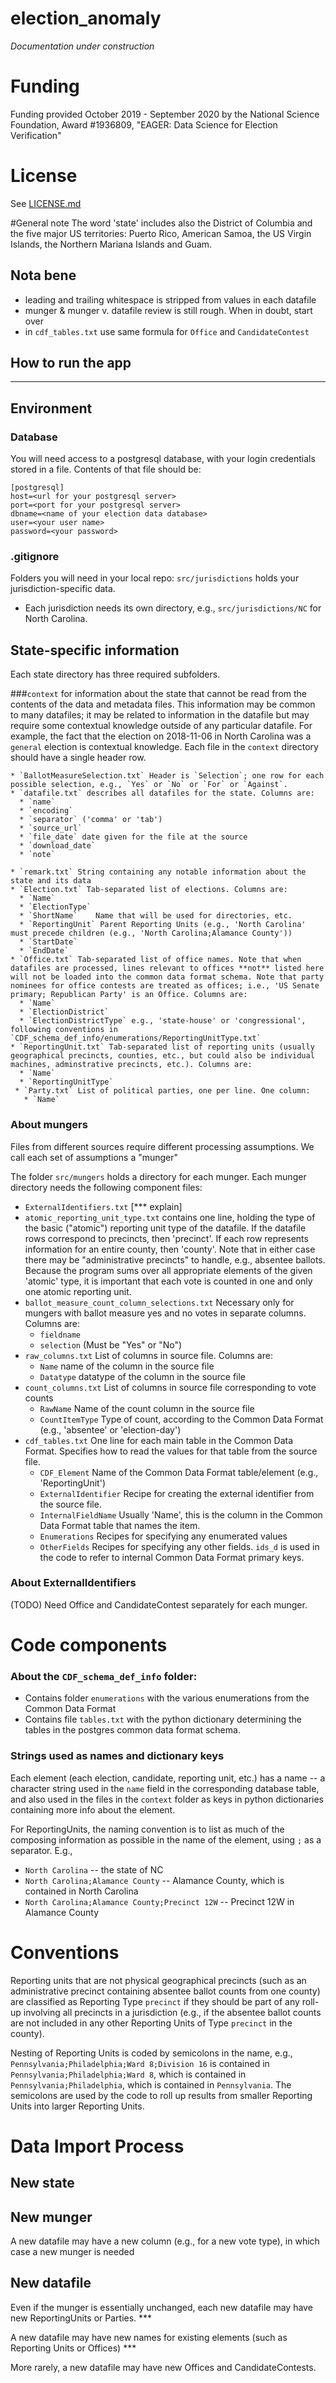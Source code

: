 # election_anomaly
_Documentation under construction_

# Funding
Funding provided October 2019 - September 2020 by the National Science Foundation, Award #1936809, "EAGER: Data Science for Election Verification" 

# License
See [LICENSE.md](./LICENSE.md)

#General note
 The word 'state' includes also the District of Columbia and the five major US territories: Puerto Rico, American Samoa, the US Virgin Islands, the Northern Mariana Islands and Guam.

## Nota bene
 * leading and trailing whitespace is stripped from values in each datafile
 * munger & munger v. datafile review is still rough. When in doubt, start over
 * in `cdf_tables.txt` use same formula for `Office` and `CandidateContest` 
## How to run the app
***

## Environment
### Database
You will need access to a postgresql database, with your login credentials stored in a file. Contents of that file should be:

```
[postgresql]
host=<url for your postgresql server>
port=<port for your postgresql server>
dbname=<name of your election data database>
user=<your user name>
password=<your password>
```


### .gitignore
Folders you will need in your local repo:
`src/jurisdictions` holds your jurisdiction-specific data. 
 * Each jurisdiction needs its own directory, e.g., `src/jurisdictions/NC` for North Carolina. 

## State-specific information
Each state directory has three required subfolders.

  
###`context` for information about the state that cannot be read from the contents of the data and metadata files. 
This information may be common to many datafiles; it may be related to information in the datafile but may require some contextual knowledge outside of any particular datafile. For example, the fact that the election on 2018-11-06 in North Carolina was a `general` election is contextual knowledge. Each file in the `context` directory should have a single header row.

    * `BallotMeasureSelection.txt` Header is `Selection`; one row for each possible selection, e.g., `Yes` or `No` or `For` or `Against`. 
    * `datafile.txt` describes all datafiles for the state. Columns are:
      * `name`	
      * `encoding`	
      * `separator` ('comma' or 'tab')
      * `source_url`
      * `file_date` date given for the file at the source
      * `download_date`	
      * `note`	

    * `remark.txt` String containing any notable information about the state and its data
    * `Election.txt` Tab-separated list of elections. Columns are:
      * `Name`
      * `ElectionType`
      * `ShortName`    Name that will be used for directories, etc.
      * `ReportingUnit` Parent Reporting Units (e.g., 'North Carolina' must precede children (e.g., 'North Carolina;Alamance County'))
      * `StartDate`
      * `EndDate`
    * `Office.txt` Tab-separated list of office names. Note that when datafiles are processed, lines relevant to offices **not** listed here will not be loaded into the common data format schema. Note that party nominees for office contests are treated as offices; i.e., 'US Senate primary; Republican Party' is an Office. Columns are:
      * `Name`
      * `ElectionDistrict`
      * `ElectionDistrictType` e.g., 'state-house' or 'congressional', following conventions in `CDF_schema_def_info/enumerations/ReportingUnitType.txt`
    * `ReportingUnit.txt` Tab-separated list of reporting units (usually geographical precincts, counties, etc., but could also be individual machines, adminstrative precincts, etc.). Columns are:
      * `Name`
      * `ReportingUnitType`
     * `Party.txt` List of political parties, one per line. One column:
       * `Name`

### About mungers
Files from different sources require different processing assumptions. We call each set of assumptions a "munger"

The folder `src/mungers` holds a directory for each munger. Each munger directory needs the following component files:
 * `ExternalIdentifiers.txt` [*** explain]
 * `atomic_reporting_unit_type.txt` contains one line, holding the type of the basic ("atomic") reporting unit type of the datafile. If the datafile rows correspond to precincts, then 'precinct'. If each row represents information for an entire county, then 'county'. Note that in either case there may be "administrative precincts" to handle, e.g., absentee ballots. Because the program sums over all appropriate elements of the given 'atomic' type, it is important that each vote is counted in one and only one atomic reporting unit.
 * `ballot_measure_count_column_selections.txt`
    Necessary only for mungers with ballot measure yes and no votes in separate columns. Columns are:
    * `fieldname`
    *  `selection` (Must be "Yes" or "No")
 * `raw_columns.txt` List of columns in source file. Columns are:
    * `Name` name of the column in the source file
    * `Datatype` datatype of the column in the source file
 * `count_columns.txt` List of columns in source file corresponding to vote counts
    * `RawName` Name of the count column in the source file
    * `CountItemType` Type of count, according to the Common Data Format (e.g., 'absentee' or 'election-day')
 * `cdf_tables.txt` One line for each main table in the Common Data Format. Specifies how to read the values for that table from the source file.
    * `CDF_Element` Name of the Common Data Format table/element (e.g., 'ReportingUnit')
    * `ExternalIdentifier` Recipe for creating the external identifier from the source file. 
    * `InternalFieldName` Usually 'Name', this is the column in the Common Data Format table that names the item.
    * `Enumerations` Recipes for specifying any enumerated values
    * `OtherFields` Recipes for specifying any other fields. `ids_d` is used in the code to refer to internal Common Data Format primary keys.


### About ExternalIdentifiers
(TODO)
Need Office and  CandidateContest separately for each munger. 

# Code components

### About the `CDF_schema_def_info` folder:
 - Contains folder `enumerations` with the various enumerations from the Common Data Format
 - Contains file `tables.txt` with the python dictionary determining the tables in the postgres common data format schema.


### Strings used as names and dictionary keys
Each element (each election, candidate, reporting unit, etc.) has a name -- a character string used in the `name` field in the corresponding database table, and also used in the files in the `context`  folder as keys in python dictionaries containing more info about the element. 

For ReportingUnits, the naming convention is to list as much of the composing information as possible in the name of the element, using `;` as a separator. E.g., 
 * `North Carolina` -- the state of NC
 * `North Carolina;Alamance County` -- Alamance County, which is contained in North Carolina
 * `North Carolina;Alamance County;Precinct 12W` -- Precinct 12W in Alamance County

# Conventions
Reporting units that are not physical geographical precincts (such as an administrative precinct containing absentee ballot counts from one county) are classified as Reporting Type `precinct` if they should be part of any roll-up involving all precincts in a jurisdiction (e.g., if the absentee ballot counts are not included in any other Reporting Units of Type `precinct` in the county).

Nesting of Reporting Units is coded by semicolons in the name, e.g., `Pennsylvania;Philadelphia;Ward 8;Division 16` is contained in `Pennsylvania;Philadelphia;Ward 8`, which is contained in `Pennsylvania;Philadelphia`, which is contained in `Pennsylvania`. The semicolons are used by the code to roll up results from smaller Reporting Units into larger Reporting Units.

# Data Import Process
## New state
## New munger
A new datafile may have a new column (e.g., for a new vote type), in which case a new munger is needed
## New datafile
Even if the munger is essentially unchanged, each new datafile may have new ReportingUnits or Parties. ***

A new datafile may have new names for existing elements (such as Reporting Units or Offices) ***

More rarely, a new datafile may have new Offices and CandidateContests.